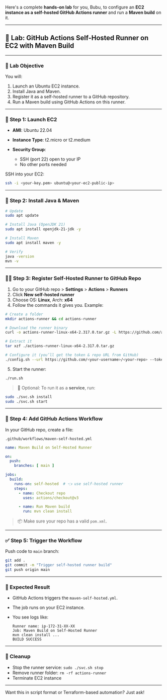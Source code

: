 Here's a complete **hands-on lab** for you, Bubu, to configure an **EC2 instance as a self-hosted GitHub Actions runner** and run a **Maven build** on it.

---

## 🧪 Lab: GitHub Actions Self-Hosted Runner on EC2 with Maven Build

---

### 🧱 **Lab Objective**

You will:

1. Launch an Ubuntu EC2 instance.
2. Install Java and Maven.
3. Register it as a self-hosted runner to a GitHub repository.
4. Run a Maven build using GitHub Actions on this runner.

---

### 🔧 **Step 1: Launch EC2**

* **AMI**: Ubuntu 22.04
* **Instance Type**: t2.micro or t2.medium
* **Security Group**:

  * SSH (port 22) open to your IP
  * No other ports needed

SSH into your EC2:

```bash
ssh -i <your-key.pem> ubuntu@<your-ec2-public-ip>
```

---

### 🧰 **Step 2: Install Java & Maven**

```bash
# Update
sudo apt update

# Install Java (OpenJDK 21)
sudo apt install openjdk-21-jdk -y

# Install Maven
sudo apt install maven -y

# Verify
java -version
mvn -v
```

---

### 🏃‍♂️ **Step 3: Register Self-Hosted Runner to GitHub Repo**

1. Go to your GitHub repo > **Settings** > **Actions** > **Runners**
2. Click **New self-hosted runner**
3. Choose OS: **Linux**, Arch: **x64**
4. Follow the commands it gives you. Example:

```bash
# Create a folder
mkdir actions-runner && cd actions-runner

# Download the runner binary
curl -o actions-runner-linux-x64-2.317.0.tar.gz -L https://github.com/actions/runner/releases/download/v2.317.0/actions-runner-linux-x64-2.317.0.tar.gz

# Extract it
tar xzf ./actions-runner-linux-x64-2.317.0.tar.gz

# Configure it (you’ll get the token & repo URL from GitHub)
./config.sh --url https://github.com/<your-username>/<your-repo> --token <runner-token>
```

5. Start the runner:

```bash
./run.sh
```

> 📌 Optional: To run it as a **service**, run:

```bash
sudo ./svc.sh install
sudo ./svc.sh start
```

---

### 📄 **Step 4: Add GitHub Actions Workflow**

In your GitHub repo, create a file:

`.github/workflows/maven-self-hosted.yml`

```yaml
name: Maven Build on Self-Hosted Runner

on:
  push:
    branches: [ main ]

jobs:
  build:
    runs-on: self-hosted  # 👈 use self-hosted runner
    steps:
      - name: Checkout repo
        uses: actions/checkout@v3

      - name: Run Maven build
        run: mvn clean install
```

> 📦 Make sure your repo has a valid `pom.xml`.

---

### ✅ **Step 5: Trigger the Workflow**

Push code to `main` branch:

```bash
git add .
git commit -m "Trigger self-hosted runner build"
git push origin main
```

---

### 🎯 Expected Result

* GitHub Actions triggers the `maven-self-hosted.yml`.
* The job runs on your EC2 instance.
* You see logs like:

  ```
  Runner name: ip-172-31-XX-XX
  Job: Maven Build on Self-Hosted Runner
  mvn clean install ...
  BUILD SUCCESS
  ```

---

### 🧼 Cleanup

* Stop the runner service: `sudo ./svc.sh stop`
* Remove runner folder: `rm -rf actions-runner`
* Terminate EC2 instance

---

Want this in script format or Terraform-based automation? Just ask!

